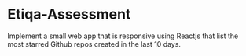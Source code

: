 # Etiqa-Assessment
Implement a small web app that is responsive using Reactjs that list the most starred Github repos created in the last 10 days. 
